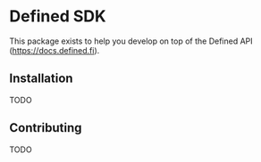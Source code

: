 # Defined SDK

This package exists to help you develop on top of the Defined API (https://docs.defined.fi).

## Installation

TODO

## Contributing

TODO
